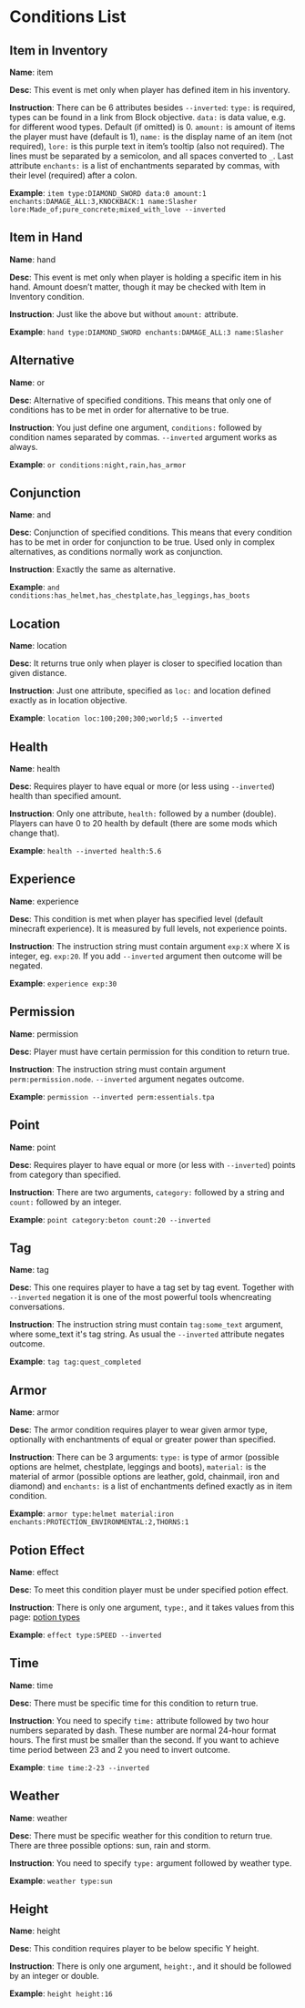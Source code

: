 Conditions List
==============

Item in Inventory
----------------

**Name**: item

**Desc**: This event is met only when player has defined item in his inventory.

**Instruction**: There can be 6 attributes besides `--inverted`: `type:` is required, types can be found in a link from Block objective. `data:` is data value, e.g. for different wood types. Default (if omitted) is 0. `amount:` is amount of items the player must have (default is 1), `name:` is the display name of an item (not required), `lore:` is this purple text in item’s tooltip (also not required). The lines must be separated by a semicolon, and all spaces converted to `_`. Last attribute `enchants:` is a list of enchantments separated by commas, with their level (required) after a colon.

**Example**: `item type:DIAMOND_SWORD data:0 amount:1 enchants:DAMAGE_ALL:3,KNOCKBACK:1 name:Slasher lore:Made_of;pure_concrete;mixed_with_love --inverted`

Item in Hand
----------------

**Name**: hand

**Desc**: This event is met only when player is holding a specific item in his hand. Amount doesn’t matter, though it may be checked with Item in Inventory condition.

**Instruction**: Just like the above but without `amount:` attribute.

**Example**: `hand type:DIAMOND_SWORD enchants:DAMAGE_ALL:3 name:Slasher`

Alternative
----------------

**Name**: or

**Desc**: Alternative of specified conditions. This means that only one of conditions has to be met in order for alternative to be true.

**Instruction**: You just define one argument, `conditions:` followed by condition names separated by commas. `--inverted` argument works as always.

**Example**: `or conditions:night,rain,has_armor`

Conjunction
----------------

**Name**: and

**Desc**: Conjunction of specified conditions. This means that every condition has to be met in order for conjunction to be true. Used only in complex alternatives, as conditions normally work as conjunction.

**Instruction**: Exactly the same as alternative.

**Example**: `and conditions:has_helmet,has_chestplate,has_leggings,has_boots`

Location
-------------

**Name**: location

**Desc**: It returns true only when player is closer to specified location than given distance.

**Instruction**: Just one attribute, specified as `loc:` and location defined exactly as in location objective.

**Example**: `location loc:100;200;300;world;5 --inverted`

Health
-----------------

**Name**: health

**Desc**: Requires player to have equal or more (or less using `--inverted`) health than specified amount.

**Instruction**: Only one attribute, `health:` followed by a number (double). Players can have 0 to 20 health by default (there are some mods which change that).

**Example**: `health --inverted health:5.6`

Experience
-----------------

**Name**: experience

**Desc**: This condition is met when player has specified level (default minecraft experience). It is measured by full levels, not experience points.

**Instruction**: The instruction string must contain argument `exp:X` where X is integer, eg. `exp:20`. If you add `--inverted` argument then outcome will be negated.

**Example**: `experience exp:30`

Permission
-----------------

**Name**: permission

**Desc**: Player must have certain permission for this condition to return true.

**Instruction**: The instruction string must contain argument `perm:permission.node`. `--inverted` argument negates outcome.

**Example**: `permission --inverted perm:essentials.tpa`

Point
-----------------

**Name**: point

**Desc**: Requires player to have equal or more (or less with `--inverted`) points from category than specified.

**Instruction**: There are two arguments, `category:` followed by a string and `count:` followed by an integer.

**Example**: `point category:beton count:20 --inverted`

Tag
----------------

**Name**: tag

**Desc**: This one requires player to have a tag set by tag event. Together with `--inverted` negation it is one of the most powerful tools whencreating conversations.

**Instruction**: The instruction string must contain `tag:some_text` argument, where some_text it's tag string. As usual the `--inverted` attribute negates outcome.

**Example**: `tag tag:quest_completed`

Armor
----------------

**Name**: armor

**Desc**: The armor condition requires player to wear given armor type, optionally with enchantments of equal or greater power than specified.

**Instruction**: There can be 3 arguments: `type:` is type of armor (possible options are helmet, chestplate, leggings and boots), `material:` is the material of armor (possible options are leather, gold, chainmail, iron and diamond) and `enchants:` is a list of enchantments defined exactly as in item condition.

**Example**: `armor type:helmet material:iron enchants:PROTECTION_ENVIRONMENTAL:2,THORNS:1`

Potion Effect
----------------

**Name**: effect

**Desc**: To meet this condition player must be under specified potion effect.

**Instruction**: There is only one argument, `type:`, and it takes values from this page: [potion types](http://jd.bukkit.org/rb/apidocs/org/bukkit/entity/EntityType.html)

**Example**: `effect type:SPEED --inverted`

Time
----------------

**Name**: time

**Desc**: There must be specific time for this condition to return true.

**Instruction**: You need to specify `time:` attribute followed by two hour numbers separated by dash. These number are normal 24-hour format hours. The first must be smaller than the second. If you want to achieve time period between 23 and 2 you need to invert outcome.

**Example**: `time time:2-23 --inverted`

Weather
----------------

**Name**: weather

**Desc**: There must be specific weather for this condition to return true. There are three possible options: sun, rain and storm.

**Instruction**: You need to specify `type:` argument followed by weather type.

**Example**: `weather type:sun`

Height
----------------

**Name**: height

**Desc**: This condition requires player to be below specific Y height.

**Instruction**: There is only one argument, `height:`, and it should be followed by an integer or double.

**Example**: `height height:16`
